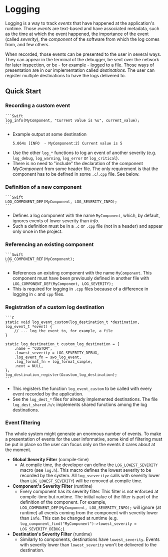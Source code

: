 # Logging

Logging is a way to track *events* that have happened at the application's runtime.
Those *events* are text-based and have associated metadata, such as the time at which the event happened, the importance of the event (called *severity*), the *component* of the software from which the log comes from, and few others.

When recorded, those events can be presented to the user in several ways. They can appear in the terminal of the debugger, be sent over the network for later inspection, or be - for example - logged to a file. Those ways of presentation are in our implementation called *destinations*. The user can register multiple destinations to have the logs delivered to.

## Quick Start

### Recording a custom event

    ```Swift
    log_info(MyComponent, "Current value is %u", current_value);
    ```

- Example output at some destination
    ```
    5.064s [INFO  - MyComponent:2] Current value is 5
    ```
- Use the other `log_*` functions to log an event of another severity (e.g. `log_debug`, `log_warning`, `log_error` or `log_critical`).
- There is no need to "include" the declaration of the component *MyComponent* from some header file. The only requirement is that the component has to be defined in some `.c`/`.cpp` file. See below.


### Definition of a new component
    ```Swift
    LOG_COMPONENT_DEF(MyComponent, LOG_SEVERITY_INFO);
    ```
- Defines a log component with the name `MyComponent`, which, by default, ignores events of lower severity than *info*.
- Such a definition must be in a `.c` or `.cpp` file (not in a header) and appear only once in the project.


### Referencing an existing component
    ```Swift
    LOG_COMPONENT_REF(MyComponent);
    ```
- References an existing component with the name `MyComponent`. This component must have been previously defined in another file with `LOG_COMPONENT_DEF(MyComponent, LOG_SEVERITY);`
- This is required for logging in `.cpp` files because of a difference in logging in `c` and `cpp` files.


### Registration of a custom log destination
    ```C
    static void log_event_custom(log_destination_t *destination, log_event_t *event) {
        // ... log the event to, for example, a file
    }

    static log_destination_t custom_log_destination = {
        .name = "CUSTOM",
        .lowest_severity = LOG_SEVERITY_DEBUG,
        .log_event_fn = swo_log_event,
        .log_format_fn = log_format_simple,
        .next = NULL,
    };
    log_destination_register(&custom_log_destination);
    ```

- This registers the function `log_event_custom` to be called with every event recorded by the application.
- See the `log_dest_*` files for already implemented destinations. The file `log_dest_shared.h/c` implements shared functions among the log destinations.


### Event filtering
Tho whole system might generate an enormous number of events. To make a presentation of events for the user informative, some kind of filtering must be put in place so the user can focus only on the events it cares about at the moment.

- **Global Severity Filter** (compile-time)
    - At compile time, the developer can define the `LOG_LOWEST_SEVERITY` macro (see `log.h`). This macro defines the lowest severity to be recorded by the system. All `log_<severity>` calls with severity lower than `LOG_LOWEST_SEVERITY`) will be removed at compile time.
- **Component's Severity Filter** (runtime)
    - Every component has its severity filter. This filter is not enforced at compile-time but runtime. The initial value of the filter is part of the definition of the component. For example,
        `LOG_COMPONENT_DEF(MyComponent, LOG_SEVERITY_INFO);`
        will ignore (at runtime) all events coming from the component with severity lower than `info`. This can be changed at runtime (e.g. `log_component_find("MyComponent")->lowest_severity = LOG_SEVERITY_DEBUG;`).
- **Destination's Severity Filter** (runtime)
    - Similarly to components, destinations have `lowest_severity`. Events with severity lower than `lowest_severity` won't be delivered to the destination.
